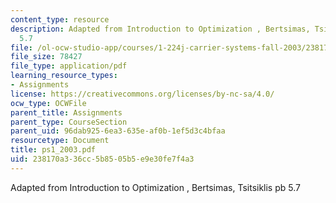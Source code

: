 ```yaml
---
content_type: resource
description: Adapted from Introduction to Optimization , Bertsimas, Tsitsiklis pb
  5.7
file: /ol-ocw-studio-app/courses/1-224j-carrier-systems-fall-2003/238170a336cc5b8505b5e9e30fe7f4a3_ps1_2003.pdf
file_size: 78427
file_type: application/pdf
learning_resource_types:
- Assignments
license: https://creativecommons.org/licenses/by-nc-sa/4.0/
ocw_type: OCWFile
parent_title: Assignments
parent_type: CourseSection
parent_uid: 96dab925-6ea3-635e-af0b-1ef5d3c4bfaa
resourcetype: Document
title: ps1_2003.pdf
uid: 238170a3-36cc-5b85-05b5-e9e30fe7f4a3
---
```

Adapted from Introduction to Optimization , Bertsimas, Tsitsiklis pb 5.7